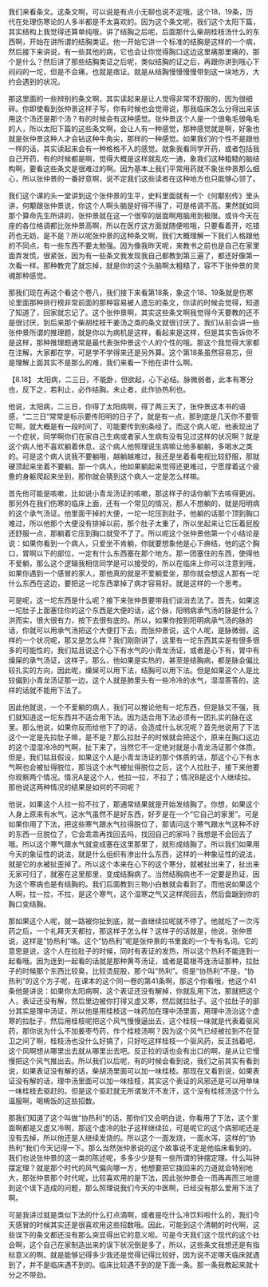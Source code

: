 我们来看条文。这条文啊，可以说是有点小无聊也说不定哦。这个18，19条，历代在处理伤寒论的人多半都是不太喜欢的。因为这个条文呢，我们这个太阳下篇，其实结构上我觉得还算单纯哦，讲了结胸之后呢，后面那什么柴胡桂枝汤什么的东西啊，开始在讲所谓的结胸类证。他一开始它讲一个标准的结胸是这样的一个病，然后接下来讲说，有一些其他的病，它也会让你觉得胸口这边这里痛那里痛的，那个是什么？然后讲了那些结胸类证之后呢，类似结胸的证之后，再跟你讲到哦心下闷闷的一坨，但是不会痛，也就是痞证。就是从结胸慢慢慢慢带到这一块地方，大约会遇到的状况。

那这里面的一些辨别的条文啊，其实读起来是让人觉得非常不舒服的，因为很细碎。你即使看到张仲景这样子写，你有时候也会觉得说，那我临床怎么分得出来该用这个汤还是那个汤？有的时候会有这种感觉。张仲景这个人是一个很龟毛很龟毛的人，所以太阳下篇的这些条文啊，会让人有一种感觉，那种感觉就是啊，好象也就是张仲景这种人才会钻这种牛角尖，那样的一种感觉。如果我们的个性不是跟他一样的话，其实读起来会有一种格格不入的感觉。就象我看同学开药，或者包括我自己开药，有的时候都是啊，觉得大概是这样就乱吃一通，象我们这种粗糙的脑结构啊，要看这些条文是很难过的啊。因为基本上我们平常用药就不象张仲景那么细心，所以张仲景的一番好意啊，说不定我们这些读者在这种地方也只能够心领了。

我们这个课的头一堂讲到这个张仲景的生平，史料里面就有一个《何颙别传》里头讲，何颙跟张仲景说，你这个人啊头脑是好得不得了，可是格调不高。果然就如同那个算命先生所讲的，张仲景就在这一个很窄的层面啊用脑用到极限。或许今天在座的各位格调都比张仲景高啊，所以在医疗这方面就随便啦哦，只要看着开，吃错药也无妨，是不是？所以呢张仲景的这种条文啊，我们大概理解一下我们人格跟他的不同点，有一些东西不要太勉强。因为像我昨天呢，来教书之前也是自己在家里面弄发慌，很紧张，因为有一些条文我发现我自己都教到第三遍了，都还好像第一次看一样。那种教完了就忘掉，就是你的这个头脑啊太粗糙了，容不下张仲景的灵魂那种感觉。

那我们现在再这个看这个卷八，我们接下来看第18条，象这个18、19条就是伤寒论里面那种排行榜非常前面的那种容易被人遗忘的条文，你读的时候会觉得，知道了知道了，回家就忘记了。这个张仲景啊，其实这些条文啊我觉得今天要教的还不是很讨厌，到后来那个柴胡桂枝干姜汤之类的条文就很讨厌了。我们从前会讲一些张仲景所谓的推理题，就是你以为病机是这样，看起来是这样，但是其实告诉你不是这样，那种推理题通常是最代表张仲景这个人的个性的哦。那这个我觉得大家都在注解，大家都在学，可是学不学得来还是另外算。这个第18条虽然容易忘，但是理解上面其实不是那么的难，我们来看一下他在讲什么啊。

【8.18】 太阳病，二三日，不能卧，但欲起，心下必结。脉微弱者，此本有寒分也，反下之，若利止，必作结胸。未止者，此作协热利也。

他说，太阳病，二三日，你得了太阳病啊，得了两三天了，张仲景这本书的语感，“二三日”常常是标示要传阳明的日子了，就是有一点，那到底是几天你不要管它啊，就大概是有一段时间了，可能要传到别条经了。而这个病人呢，他表现出了一个症状，同学啊你们在家自己生病或者家人生病有没有见过这样的状况啊？就是这个病人他不喜欢躺着休息，这个病人他照理说生病嘛让他多躺躺，多喝水之类的。可是这个病人说我不要躺哦，越躺越难过，我还是坐着看电视比较舒服，那就硬顶起来坐着不要躺。那一个病人，他如果躺起来觉得还更难过，宁愿撑着这个疲惫的身躯爬起来坐到，那你就会猜到这个病人一定是怎么样嘛。

首先他可能是咳嗽，比如说小青龙汤证的咳嗽，那这样子的话你躺下去咳得更凶。那另外在我们伤寒的临床上面，还有一个常见的情况，那人不想躺的，就是阳明病的这个承气汤证。他里面干掉的大便，一坨一坨压到肚子，他躺的话那个顶到胸口难过，所以他那个大便没有排掉以前，那个肚子太重了，所以坐起来让它压着屁股还舒服一点，那躺着它压到胸口就受不了了。所以呢这个张仲景他第一个小结论是说：如果你看到一个病人，只爱坐不肯躺，你就要想象他是心下痹结，他的这个胸口，胃啊以下的部位，一定有什么东西塞在那个地方。那一团塞住的东西，使得他不爱躺，那么这个逻辑我相信同学是可以接受的，所以在临床上你可以注意到哦，如果你遇到一个感冒的家人，那他真的就是不爱躺爱坐，那你就会想这人那有一坨什么东西在这边，要把这一坨东西拿掉了病才容易好。就是这样的一个思考。

可是呢，这一坨东西是什么呢？接下来张仲景要带我们谈消去法了。首先，如果这一坨肚子上面塞住你的这个东西是大便的话，这个脉，阳明病承气汤的脉是什么？洪而实，很大很有力，按下去很有底的。所以，如果你按到阳明病承气汤的脉的话，你就可以用承气汤把这个大便打下去，而张仲景说，这个人呢，是脉微弱，这样的一个状况呢，那又是怎么样？我们刚刚讲了，这里有一坨东西其实是有很多很多的可能性的，我们姑且说这个心下有水气的小青龙汤证，或者是心下有，胃中有燥屎的承气汤证，这样子。那么，他如果是实热的，甚至是结胸病，都是脉会偏比较扎实的方向，因此呢，燥屎可以用下法，结胸可以用下法。但是如果这个人是比较偏到小青龙汤证那一边，这个人就是肺里头有一些冷冷的水气，湿湿答答的，这样的话就不能用下法了。

因此他就说，一个不爱躺的病人，我们可以推论他有一坨东西，但是脉又不强，我们就知道这一坨东西并不适合用下法。因为适合用下法必须有一团扎实的脉在这里。那么他说，如果你反而给他下了的话，会造成什么状况呢？首先他说用了下法这个一定是先拉肚子嘛，是不是？那么拉肚子的时候就会把这个，原来在胸口这边的这个湿湿冷冷的气啊，扯下来了，当然它不一定绝对就是小青龙汤证那个体质。但是，我们姑且假设，如果这个人是小青龙汤证的那个体质的话，那这个心下有水气啊也会被扯得脱位，那当这个水气被扯得脱位之后，这个人拉肚子，接下来他要你观察两个情况。情况A是这个人，他拉一拉，不拉了；情况B是这个人继续拉。那他说这两种情况的结果是如何的不同呢？

他说，如果这个人拉一拉不拉了，那通常结果就是开始发结胸了。你想，如果这个人身上原来有水气，这水气虽然不是好东西，好歹是在一个“它自己的家里”。可是如果你用了下法，把这些寒气跟水气拉得脱位了，那请问这个寒气跟水气这种不好的东西一旦脱位了，它会乖乖再找回去吗，找回自己的家吗？我想是不会回去了哦。所以这个寒气跟水气就变成塞在这里那里了，就形成结胸了。所以我们如果用今天的象征性的说法，就是什么组织有渗出什么东西，这样的一种象征性的说法，就是它的水被扯歪掉了。所以这个本来在心下的这个寒分，就被扯出来了，扯出来无家可归了，就塞在这里那里，变成结胸病了。当然结胸病也不一定要是热证，因为这个寒病也是有结胸的。我们后面教到三物小白散就会看到了。而他说如果这个人啊，拉一拉，不拉，是这个寒气，这个湿寒之气又这样爬回去，然后盘踞到你的胸口变结胸。

那如果这个人呢，就一路被你扯到底，就一直继续拉呢就不停了。他就吃了一次泻药之后，一个礼拜天天都拉，那这样子怎么样？这样子的话就是，他说，张仲景说，这样是“协热利”咯。这个“协热利”呢是张仲景的书里面的一个专有名词。它的意思是说，这个人在拉肚子的时候，同时有表证的发热，所以这个热利不能连到一起看哦。因为连到一起看的话就是那种黄芩汤证，或者是葛根芩连汤证那种，拉肚子的时候那个东西比较臭，比较烫屁股，那个叫“热利”。但是“协热利”不是，“协热利”的这个方子呢，在课本的这个同一卷的第41条啊，那这个你看哦，他这个41条他是讲说：如果你太阳病啊，这个表证还没有解掉，你就乱用下法，那就把这个人，表证还没有解，然后里边被你打得又虚又寒，然后就拉肚子。这个拉肚子的部分其实是理中汤证，所以他是用桂枝这一味药加在理中汤里面，用理中汤治这个虚寒的拉肚子，然后用桂枝呢把这个风气慢慢逼出去，这个桂枝一味就是代表着驱风药，那你说为什么不加姜枣芍药，作个桂枝汤啊？因为这个风气已经被拉到不在营卫之间了啊，桂枝汤也没什么好搞了，只好吃这样桂枝一个驱风药，反正挡着吧，这个风啊想从哪里出去就从哪里出去吧。反正拉的话也会有出口的啊，是从让它慢慢把这个风气推出去。所以我们以后呢，有的时候会看到说，我们之前其实有看到说，如果表证没有解的话，柴胡汤里面可以加一味桂枝。那现在又看到说，如果表证没有解的话，理中汤里面可以加一味桂枝，其实这个表证的风邪还是可以用单味一味桂枝去驱赶的。但是这个驱赶就无所谓发汗不发汗，这个没有桂枝汤这个什么温服啊，喝稀饭的这些招数。

那我们知道了这个叫做“协热利”的话，那你们又会明白说，你看用了下法，这个里面啊都是又虚又冷啊，那这个虚冷的肚子这样继续拉，可是呢它的这个病邪呢还是没有去掉，所以他还是人继续发烧的。所以这个一面发烧，一面水泻，这样的“协热利”我们今天记得一下。那么当然张仲景说的这个故事说不定是他临床看到的。我们也说张仲景的这一类的陈述呢，多多少少是有一些所谓的钟摆定理。什么叫钟摆定理？就是那个时代的风气偏向哪一方，他想要把它拨回来的力道就会特别地大，那张仲景那个时代呢，比较喜欢用的是下法，因此张仲景会一而再再而三地提到这个误下造成的问题，那么照理说我们今天的中医啊，已经没有那么爱用下法了啊。

可是我讲过就是类似下法的什么打点滴啊，或者是吃什么冷饮料啦什么的，我们今天感冒的时候其实还是很喜欢用这些招数哦。因此，可能到这个清朝的时代啊，这些误下的条文都还没有那么突显得出它的意义啦。可是今天我们这个现代的这个社会啊，这个自己在家制造出来的误下状况倒是多了，所以，这些条文我想还是有指标意义的啊。就是能够记得多少我还是觉得记得比较好，因为说不定哪天临床就遇到了，并不是临床遇不到的。临床比较遇不到的是下面一条。那一条我教起来就十分之不带劲。
